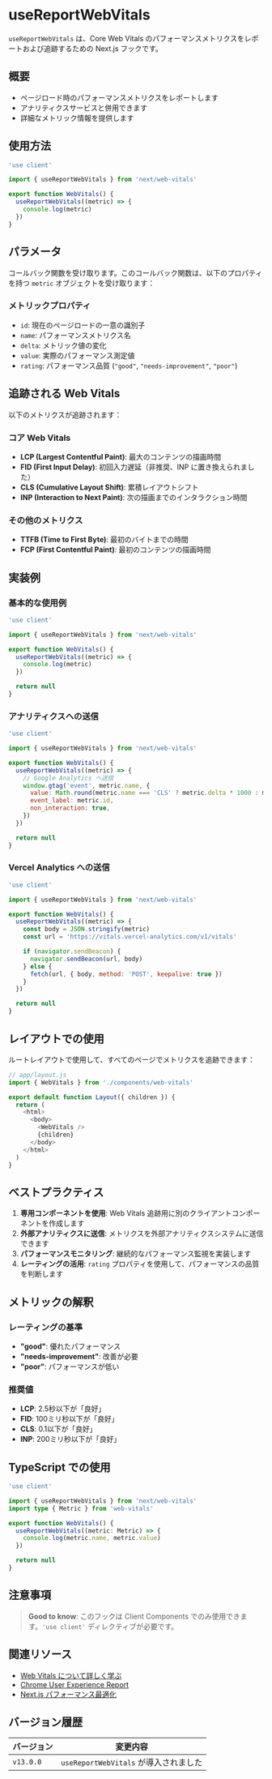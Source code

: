 # useReportWebVitals

`useReportWebVitals` は、Core Web Vitals のパフォーマンスメトリクスをレポートおよび追跡するための Next.js フックです。

## 概要

- ページロード時のパフォーマンスメトリクスをレポートします
- アナリティクスサービスと併用できます
- 詳細なメトリック情報を提供します

## 使用方法

```javascript
'use client'

import { useReportWebVitals } from 'next/web-vitals'

export function WebVitals() {
  useReportWebVitals((metric) => {
    console.log(metric)
  })
}
```

## パラメータ

コールバック関数を受け取ります。このコールバック関数は、以下のプロパティを持つ `metric` オブジェクトを受け取ります：

### メトリックプロパティ

- `id`: 現在のページロードの一意の識別子
- `name`: パフォーマンスメトリクス名
- `delta`: メトリック値の変化
- `value`: 実際のパフォーマンス測定値
- `rating`: パフォーマンス品質 (`"good"`, `"needs-improvement"`, `"poor"`)

## 追跡される Web Vitals

以下のメトリクスが追跡されます：

### コア Web Vitals

- **LCP (Largest Contentful Paint)**: 最大のコンテンツの描画時間
- **FID (First Input Delay)**: 初回入力遅延（非推奨、INP に置き換えられました）
- **CLS (Cumulative Layout Shift)**: 累積レイアウトシフト
- **INP (Interaction to Next Paint)**: 次の描画までのインタラクション時間

### その他のメトリクス

- **TTFB (Time to First Byte)**: 最初のバイトまでの時間
- **FCP (First Contentful Paint)**: 最初のコンテンツの描画時間

## 実装例

### 基本的な使用例

```javascript
'use client'

import { useReportWebVitals } from 'next/web-vitals'

export function WebVitals() {
  useReportWebVitals((metric) => {
    console.log(metric)
  })

  return null
}
```

### アナリティクスへの送信

```javascript
'use client'

import { useReportWebVitals } from 'next/web-vitals'

export function WebVitals() {
  useReportWebVitals((metric) => {
    // Google Analytics へ送信
    window.gtag('event', metric.name, {
      value: Math.round(metric.name === 'CLS' ? metric.delta * 1000 : metric.delta),
      event_label: metric.id,
      non_interaction: true,
    })
  })

  return null
}
```

### Vercel Analytics への送信

```javascript
'use client'

import { useReportWebVitals } from 'next/web-vitals'

export function WebVitals() {
  useReportWebVitals((metric) => {
    const body = JSON.stringify(metric)
    const url = 'https://vitals.vercel-analytics.com/v1/vitals'

    if (navigator.sendBeacon) {
      navigator.sendBeacon(url, body)
    } else {
      fetch(url, { body, method: 'POST', keepalive: true })
    }
  })

  return null
}
```

## レイアウトでの使用

ルートレイアウトで使用して、すべてのページでメトリクスを追跡できます：

```javascript
// app/layout.js
import { WebVitals } from './components/web-vitals'

export default function Layout({ children }) {
  return (
    <html>
      <body>
        <WebVitals />
        {children}
      </body>
    </html>
  )
}
```

## ベストプラクティス

1. **専用コンポーネントを使用**: Web Vitals 追跡用に別のクライアントコンポーネントを作成します
2. **外部アナリティクスに送信**: メトリクスを外部アナリティクスシステムに送信できます
3. **パフォーマンスモニタリング**: 継続的なパフォーマンス監視を実装します
4. **レーティングの活用**: `rating` プロパティを使用して、パフォーマンスの品質を判断します

## メトリックの解釈

### レーティングの基準

- **"good"**: 優れたパフォーマンス
- **"needs-improvement"**: 改善が必要
- **"poor"**: パフォーマンスが低い

### 推奨値

- **LCP**: 2.5秒以下が「良好」
- **FID**: 100ミリ秒以下が「良好」
- **CLS**: 0.1以下が「良好」
- **INP**: 200ミリ秒以下が「良好」

## TypeScript での使用

```typescript
'use client'

import { useReportWebVitals } from 'next/web-vitals'
import type { Metric } from 'web-vitals'

export function WebVitals() {
  useReportWebVitals((metric: Metric) => {
    console.log(metric.name, metric.value)
  })

  return null
}
```

## 注意事項

> **Good to know**: このフックは Client Components でのみ使用できます。`'use client'` ディレクティブが必要です。

## 関連リソース

- [Web Vitals について詳しく学ぶ](https://web.dev/vitals/)
- [Chrome User Experience Report](https://developers.google.com/web/tools/chrome-user-experience-report)
- [Next.js パフォーマンス最適化](https://nextjs.org/docs/app/building-your-application/optimizing)

## バージョン履歴

| バージョン | 変更内容 |
|---------|---------|
| `v13.0.0` | `useReportWebVitals` が導入されました |
